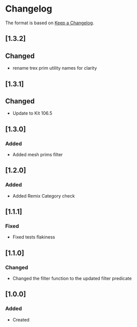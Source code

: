# Changelog
The format is based on [Keep a Changelog](https://keepachangelog.com/en/1.0.0/).

## [1.3.2]
## Changed
- rename trex prim utility names for clarity

## [1.3.1]
## Changed
- Update to Kit 106.5

## [1.3.0]
### Added
- Added mesh prims filter

## [1.2.0]
### Added
- Added Remix Category check

## [1.1.1]
### Fixed
- Fixed tests flakiness

## [1.1.0]
### Changed
- Changed the filter function to the updated filter predicate

## [1.0.0]
### Added
- Created
